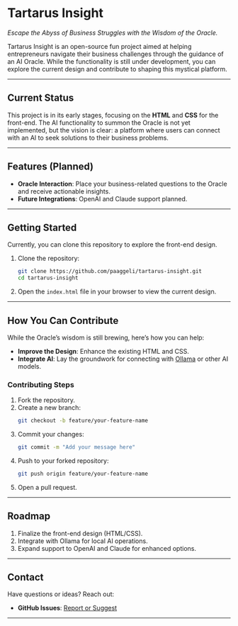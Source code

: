 # **Tartarus Insight**  
*Escape the Abyss of Business Struggles with the Wisdom of the Oracle.*  

Tartarus Insight is an open-source fun project aimed at helping entrepreneurs navigate their business challenges through the guidance of an AI Oracle. While the functionality is still under development, you can explore the current design and contribute to shaping this mystical platform.  

---

## **Current Status**  
This project is in its early stages, focusing on the **HTML** and **CSS** for the front-end. The AI functionality to summon the Oracle is not yet implemented, but the vision is clear: a platform where users can connect with an AI to seek solutions to their business problems.  

---

## **Features (Planned)**  
- **Oracle Interaction**: Place your business-related questions to the Oracle and receive actionable insights.  
- **Future Integrations**: OpenAI and Claude support planned.  

---

## **Getting Started**  
Currently, you can clone this repository to explore the front-end design.  

1. Clone the repository:  
   ```bash  
   git clone https://github.com/paaggeli/tartarus-insight.git
   cd tartarus-insight  
   ```  
2. Open the `index.html` file in your browser to view the current design.  

---

## **How You Can Contribute**  
While the Oracle’s wisdom is still brewing, here’s how you can help:  
- **Improve the Design**: Enhance the existing HTML and CSS. 
- **Integrate AI**: Lay the groundwork for connecting with [Ollama](https://ollama.com/) or other AI models.  

### **Contributing Steps**  
1. Fork the repository.  
2. Create a new branch:  
   ```bash  
   git checkout -b feature/your-feature-name
   ```  
3. Commit your changes:
   ```bash  
   git commit -m "Add your message here"
   ```  
4. Push to your forked repository:
   ```bash  
   git push origin feature/your-feature-name
   ``` 
5. Open a pull request.  

---

## **Roadmap**  
1. Finalize the front-end design (HTML/CSS).    
2. Integrate with Ollama for local AI operations.  
3. Expand support to OpenAI and Claude for enhanced options.  

---


## **Contact**  
Have questions or ideas? Reach out:  
- **GitHub Issues**: [Report or Suggest](https://github.com/paaggeli/tartarus-insight/issues)  

---